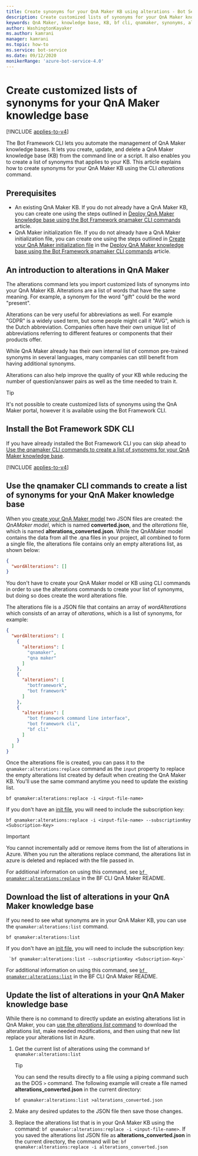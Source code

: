 ```yaml
---
title: Create synonyms for your QnA Maker KB using alterations - Bot Service
description: Create customized lists of synonyms for your QnA Maker knowledge base using the Bot Framework CLI qnamaker:alterations command.
keywords: QnA Maker, knowledge base, KB, bf cli, qnamaker, synonyms, alterations, qnamaker:alterations, bot, adaptive dialogs
author: WashingtonKayaker
ms.author: kamrani
manager: kamrani
ms.topic: how-to
ms.service: bot-service
ms.date: 09/12/2020
monikerRange: 'azure-bot-service-4.0'
---
```


# Create customized lists of synonyms for your QnA Maker knowledge base

[!INCLUDE [applies-to-v4](../includes/applies-to-v4-current.md)]

The Bot Framework CLI lets you automate the management of QnA Maker knowledge bases. It lets you create, update, and delete a QnA Maker knowledge base (KB) from the command line or a script. It also enables you to create a list of synonyms that applies to your KB. This article explains how to create synonyms for your QnA Maker KB using the CLI _alterations_ command.

## Prerequisites

- An existing QnA Maker KB. If you do not already have a QnA Maker KB, you can create one using the steps outlined in [Deploy QnA Maker knowledge base using the Bot Framework qnamaker CLI commands][deploy-qna-maker-knowledge-base-using-bf-cli-qnamaker] article.
- QnA Maker initialization file. If you do not already have a QnA Maker initialization file, you can create one using the steps outlined in [Create your QnA Maker initialization file][qnamaker-init-file] in the [Deploy QnA Maker knowledge base using the Bot Framework qnamaker CLI commands][deploy-qna-maker-knowledge-base-using-bf-cli-qnamaker] article.

## An introduction to alterations in QnA Maker

The alterations command lets you import customized lists of synonyms into your QnA Maker KB. Alterations are a list of words that have the same meaning. For example, a synonym for the word "gift" could be the word "present".

Alterations can be very useful for abbreviations as well. For example "GDPR" is a widely used term, but some people might call it "AVG", which is the Dutch abbreviation. Companies often have their own unique list of abbreviations referring to different features or components that their products offer.

While QnA Maker already has their own internal list of common pre-trained synonyms in several languages, many companies can still benefit from having additional synonyms.

Alterations can also help improve the quality of your KB while reducing the number of question/answer pairs as well as the time needed to train it.

> [!TIP]
>
> It's not possible to create customized lists of synonyms using the QnA Maker portal, however it is available using the Bot Framework CLI.

## Install the Bot Framework SDK CLI

If you have already installed the Bot Framework CLI you can skip ahead to [Use the qnamaker CLI commands to create a list of synonyms for your QnA Maker knowledge base](#use-the-qnamaker-cli-commands-to-create-a-list-of-synonyms-for-your-qna-maker-knowledge-base).

[!INCLUDE [applies-to-v4](../includes/install-bf-cli.md)]

## Use the qnamaker CLI commands to create a list of synonyms for your QnA Maker knowledge base

When you [create your QnA Maker model][create-your-qna-maker-model] two JSON files are created: the _QnAMaker model_, which is named **converted.json**, and the _alterations_ file, which is named **alterations_converted.json**. While the QnAMaker model contains the data from all the .qna files in your project, all combined to form a single file, the alterations file contains only an empty alterations list, as shown below:

```json
{
  "wordAlterations": []
}
```

You don't have to create your QnA Maker model or KB using CLI commands in order to use the alterations commands to create your list of synonyms, but doing so does create the word alterations file.

The alterations file is a JSON file that contains an array of _wordAlterations_ which consists of an array of _alterations_, which is a list of synonyms, for example:

```json
{
  "wordAlterations": [
    {
      "alterations": [
        "qnamaker",
        "qna maker"
      ]
    },
    {
      "alterations": [
        "botframework",
        "bot framework"
      ]
    },
    {
      "alterations": [
        "bot framework command line interface",
        "bot framework cli",
        "bf cli"
      ]
    }
  ]
}
```

Once the alterations file is created, you can pass it to the `qnamaker:alterations:replace` command as the `input` property to replace the empty alterations list created by default when creating the QnA Maker KB. You'll use the same command anytime you need to update the existing list.

``` cli
bf qnamaker:alterations:replace -i <input-file-name>
```

If you don't have an [init file][qnamaker-init-file], you will need to include the subscription key:

```cli
bf qnamaker:alterations:replace -i <input-file-name> --subscriptionKey <Subscription-Key>
```

> [!IMPORTANT]
>
> You cannot incrementally add or remove items from the list of alterations in Azure. When you run the alterations replace command, the alterations list in azure is deleted and replaced with the file passed in.

For additional information on using this command, see [`bf qnamaker:alterations:replace`][bf-qnamakeralterationsreplace] in the BF CLI QnA Maker README.

## Download the list of alterations in your QnA Maker knowledge base

If you need to see what synonyms are in your QnA Maker KB, you can use the `qnamaker:alterations:list` command.

``` cli
bf qnamaker:alterations:list
```

If you don't have an [init file][qnamaker-init-file], you will need to include the subscription key:

``` cli
 `bf qnamaker:alterations:list --subscriptionKey <Subscription-Key>`
```

For additional information on using this command, see [`bf qnamaker:alterations:list`][bf-qnamakeralterationslist] in the BF CLI QnA Maker README.

## Update the list of alterations in your QnA Maker knowledge base

While there is no command to directly update an existing alterations list in QnA Maker, you can [use the _alterations list_ command](#download-the-list-of-alterations-in-your-qna-maker-knowledge-base) to download the alterations list, make needed modifications, and then using that new list replace your alterations list in Azure.

1. Get the current list of alterations using the command `bf qnamaker:alterations:list`

    > [!TIP]
    > You can send the results directly to a file using a piping command such as the DOS `>` command. The following example will create a file named **alterations_converted.json** in the current directory:
    >
    > `bf qnamaker:alterations:list >alterations_converted.json`

1. Make any desired updates to the JSON file then save those changes.
1. Replace the alterations list that is in your QnA Maker KB using the command: `bf qnamaker:alterations:replace -i <input-file-name>`. If you saved the alterations list JSON file as **alterations_converted.json** in the current directory, the command will be: `bf qnamaker:alterations:replace -i alterations_converted.json`

<!-------------------------------------------------------------------------------------------------->
[deploy-qna-maker-knowledge-base-using-bf-cli-qnamaker]: bot-builder-howto-bf-cli-deploy-qna.md
[create-your-qna-maker-model]: bot-builder-howto-bf-cli-deploy-qna.md#create-your-qna-maker-model
[qnamaker-init-file]: bot-builder-howto-bf-cli-deploy-qna.md#create-your-qna-maker-initialization-file

[bf-qnamakeralterationsreplace]: https://github.com/microsoft/botframework-cli/tree/main/packages/cli#bf-qnamakeralterationsreplace
[bf-qnamakeralterationslist]: https://github.com/microsoft/botframework-cli/tree/main/packages/cli#bf-qnamakeralterationslist

[bf-qnamakerconvert]: https://github.com/microsoft/botframework-cli/tree/main/packages/cli#bf-qnamakerconvert
<!-------------------------------------------------------------------------------------------------->
